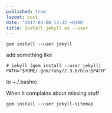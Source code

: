 ```yaml
---
published: true
layout: post
date: '2017-03-08 13:32 +0100'
title: Install jekyll as --user
---
```

    gem install --user jekyll
    
add something like

    # jekyll (gem install --user jekyll)
    PATH="$HOME/.gem/ruby/2.3.0/bin:$PATH"
    
to ~./.bashrc

When it complains about missing stuff

    gem install --user jekyll-sitemap
